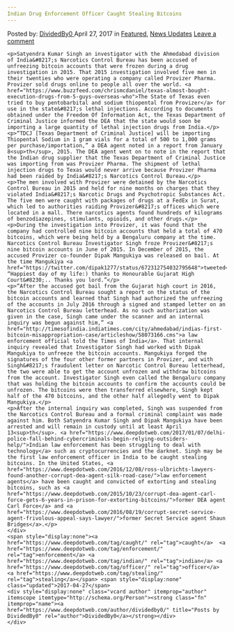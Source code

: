 ```yaml
---
Indian Drug Enforcement Officer Caught Stealing Bitcoins
---
```

<article class="post-listing post-19417 post type-post status-publish format-standard has-post-thumbnail hentry  tag-caught tag-indian tag-officer tag-stealing">
    <div class="post-inner">
        <span>Posted by: <a href="https://www.deepdotweb.com/author/dividedby0/" title="">DividedBy0 </a></span>
    <span>April 27, 2017</span>
    <span>in <a href="https://www.deepdotweb.com/category/deepdot-news/" rel="category tag">Featured</a>, <a href="https://www.deepdotweb.com/category/news-updates/" rel="category tag">News Updates</a></span>
    <span><a href="https://www.deepdotweb.com/2017/04/27/indian-drug-enforcement-officer-caught-stealing-bitcoins/#respond">Leave a comment</a></span>
    </p>
    <div class="clear"></div>
    
    <p>Satyendra Kumar Singh an investigator with the Ahmedabad division of India&#8217;s Narcotics Control Bureau has been accused of unfreezing bitcoin accounts that were frozen during a drug investigation in 2015. That 2015 investigation involved five men in their twenties who were operating a company called Provizer Pharma. Provizer sold drugs online to people all over the world. <a href="https://www.buzzfeed.com/chrismcdaniel/texas-almost-bought-execution-drugs-from-5-guys-overseas-who">The State of Texas even tried to buy pentobarbital and sodium thiopental from Provizer</a> for use in the state&#8217;s lethal injections. According to documents obtained under the Freedom Of Information Act, the Texas Department of Criminal Justice informed the DEA that the state would soon be importing a large quantity of lethal injection drugs from India.</p>
    <p>“TDCJ [Texas Department of Criminal Justice] will be importing Thiopental Sodium in 1 gram vials for a total of 500 to 1,000 grams per purchase/importation,” a DEA agent noted in a report from January 8<sup>th</sup>, 2015. The DEA agent went on to note in the report that the Indian drug supplier that the Texas Department of Criminal Justice was importing from was Provizer Pharma. The shipment of lethal injection drugs to Texas would never arrive because Provizer Pharma had been raided by India&#8217;s Narcotics Control Bureau.</p>
    <p>The men involved with Provizer were detained by the Narcotics Control Bureau in 2015 and held for nine months on charges that they violated India&#8217;s Narcotic Drugs and Psychotropic Substances Act. The five men were caught with packages of drugs at a FedEx in Surat, which led to authorities raiding Provizer&#8217;s offices which were located in a mall. There narcotics agents found hundreds of kilograms of benzodiazepines, stimulants, opioids, and other drugs.</p>
    <p>During the investigation into Provizer, it was found that the company had controlled nine bitcoin accounts that held a total of 470 bitcoins, which were being held by a Bengaluru company at the time. Narcotics Control Bureau Investigator Singh froze Provizer&#8217;s nine bitcoin accounts in June of 2015. In December of 2015, the accused Provizer co-founder Dipak Mangukiya was released on bail. At the time Mangukiya <a href="https://twitter.com/dipak1277/status/672312754032795648">tweeted</a>, “Happiest day of my life:) thanks to Honourable Gujarat High Court&#8230;.. Thanks you lord.”</p>
    <p>“After the accused got bail from the Gujarat high court in 2016, the Narcotics Control Bureau sought a report on the status of the bitcoin accounts and learned that Singh had authorized the unfreezing of the accounts in July 2016 through a signed and stamped letter on an Narcotics Control Bureau letterhead. As no such authorization was given in the case, Singh came under the scanner and an internal inquiry was begun against him,” <a href="http://timesofindia.indiatimes.com/city/ahmedabad/indias-first-bitcoin-misappropriation-case/articleshow/58073166.cms">a law enforcement official told the Times of India</a>. That internal inquiry revealed that Investigator Singh had worked with Dipak Mangukiya to unfreeze the bitcoin accounts. Mangukiya forged the signatures of the four other former partners in Provizer, and with Singh&#8217;s fraudulent letter on Narcotic Control Bureau letterhead, the two were able to get the account unfrozen and withdraw bitcoins from the account. Investigator Singh even called the Bengaluru company that was holding the bitcoin accounts to confirm the accounts could be unfrozen. The bitcoins were then transferred elsewhere, Singh kept half of the 470 bitcoins, and the other half allegedly went to Dipak Mangukiya.</p>
    <p>After the internal inquiry was completed, Singh was suspended from the Narcotics Control Bureau and a formal criminal complaint was made against him. Both Satyendra Kumar Singh and Dipak Mangukiya have been arrested and will remain in custody until at least April 13<sup>th</sup>. <a href="https://www.deepdotweb.com/2017/01/07/delhi-police-fall-behind-cybercriminals-begin-relying-outsiders-help/">Indian law enforcement has been struggling to deal with technology</a> such as cryptocurrencies and the darknet. Singh may be the first law enforcement officer in India to be caught stealing bitcoins. In the United States, <a href="https://www.deepdotweb.com/2016/12/08/ross-ulbrichts-lawyers-found-another-corrupt-dea-agent-silk-road-case/">law enforcement agents</a> have been caught and convicted of extorting and stealing bitcoins, such as <a href="https://www.deepdotweb.com/2015/10/23/corrupt-dea-agent-carl-force-gets-6-years-in-prison-for-extorting-bitcoins/">former DEA agent Carl Force</a> and <a href="https://www.deepdotweb.com/2016/08/19/corrupt-secret-service-agent-frivolous-appeal-says-lawyer/">former Secret Service agent Shaun Bridges</a>.</p>
    </div>
    <span style="display:none"><a href="https://www.deepdotweb.com/tag/caught/" rel="tag">caught</a>  <a href="https://www.deepdotweb.com/tag/enforcement/" rel="tag">enforcement</a> <a href="https://www.deepdotweb.com/tag/indian/" rel="tag">indian</a> <a href="https://www.deepdotweb.com/tag/officer/" rel="tag">officer</a> <a href="https://www.deepdotweb.com/tag/stealing/" rel="tag">stealing</a></span> <span style="display:none" class="updated">2017-04-27</span>
    <div style="display:none" class="vcard author" itemprop="author" itemscope itemtype="http://schema.org/Person"><strong class="fn" itemprop="name"><a href="https://www.deepdotweb.com/author/dividedby0/" title="Posts by DividedBy0" rel="author">DividedBy0</a></strong></div>
    </div>
</article>

